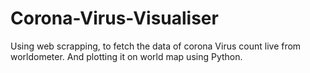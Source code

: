 # Corona-Virus-Visualiser
Using web scrapping, to fetch the data of corona Virus count live from worldometer. And plotting it on world map using Python.
